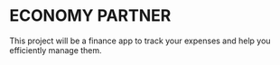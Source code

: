 # ECONOMY PARTNER

This project will be a finance app to track your expenses and help you efficiently manage them.
